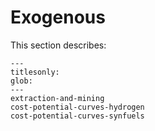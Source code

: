 # Exogenous

This section describes:

```{toctree}
---
titlesonly:
glob:
---
extraction-and-mining
cost-potential-curves-hydrogen
cost-potential-curves-synfuels
```
